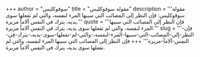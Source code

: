 +++
author = "سوفوكليس"
title = "مقولة سوفوكليس"
description = '''مقولة سوفوكليس: فإن النظر إلى المصائب التي سببها المرء لنفسه، والتي لم تفعلها سوى يديه، يترك في النفس آلاماً مريرة.'''
quote = '''فإن النظر إلى المصائب التي سببها المرء لنفسه، والتي لم تفعلها سوى يديه، يترك في النفس آلاماً مريرة.'''
slug = '''فإن-النظر-إلى-المصائب-التي-سببها-المرء-لنفسه،-والتي-لم-تفعلها-سوى-يديه،-يترك-في-النفس-آلاماً-مريرة'''
+++
فإن النظر إلى المصائب التي سببها المرء لنفسه، والتي لم تفعلها سوى يديه، يترك في النفس آلاماً مريرة.

